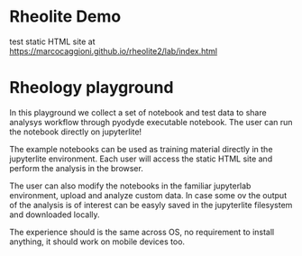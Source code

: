 # Rheolite Demo

test static HTML site at https://marcocaggioni.github.io/rheolite2/lab/index.html

# Rheology playground

In this playground we collect a set of notebook and test data to share analysys workflow through pyodyde executable notebook. The user can run the notebook directly on jupyterlite!

The example notebooks can be used as training material directly in the jupyterlite environment. Each user will access the static HTML site and perform the analysis in the browser.

The user can also modify the notebooks in the familiar jupyterlab environment, upload and analyze custom data. In case some ov the output of the analysis is of interest can be easyly saved in the jupyterlite filesystem and downloaded locally.

The experience should is the same across OS, no requirement to install anything, it should work on mobile devices too.


